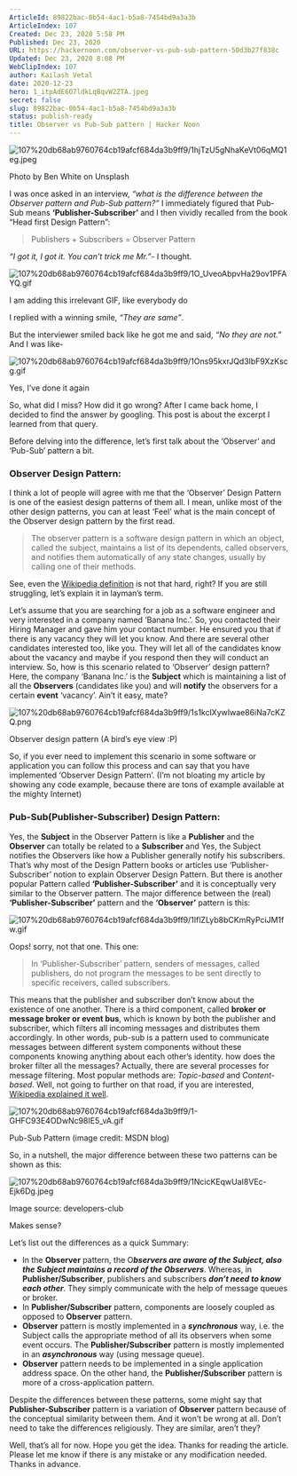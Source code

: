 ```yaml
---
ArticleId: 89822bac-0b54-4ac1-b5a8-7454bd9a3a3b
ArticleIndex: 107
Created: Dec 23, 2020 5:58 PM
Published: Dec 23, 2020
URL: https://hackernoon.com/observer-vs-pub-sub-pattern-50d3b27f838c
Updated: Dec 23, 2020 8:08 PM
WebClipIndex: 107
author: Kailash Vetal
date: 2020-12-23
hero: 1_itpAdE6O7ldkLqBqvW2ZTA.jpeg
secret: false
slug: 89822bac-0b54-4ac1-b5a8-7454bd9a3a3b
status: publish-ready
title: Observer vs Pub-Sub pattern | Hacker Noon
---
```

![107%20db68ab9760764cb19afcf684da3b9ff9/1hjTzU5gNhaKeVt06qMQ1eg.jpeg](107%20db68ab9760764cb19afcf684da3b9ff9/1hjTzU5gNhaKeVt06qMQ1eg.jpeg)

Photo by Ben White on Unsplash

I was once asked in an interview, *“what is the difference between the Observer pattern and Pub-Sub pattern?”* I immediately figured that Pub-Sub means **‘Publisher-Subscriber’** and I then vividly recalled from the book “Head first Design Pattern”:

> Publishers + Subscribers = Observer Pattern

*“I got it, I got it. You can’t trick me Mr.”*- I thought.

![107%20db68ab9760764cb19afcf684da3b9ff9/1O_UveoAbpvHa29ov1PFAYQ.gif](107%20db68ab9760764cb19afcf684da3b9ff9/1O_UveoAbpvHa29ov1PFAYQ.gif)

I am adding this irrelevant GIF, like everybody do

I replied with a winning smile, *“They are same”*.

But the interviewer smiled back like he got me and said, *“No they are not.”* And I was like-

![107%20db68ab9760764cb19afcf684da3b9ff9/1Ons95kxrJQd3lbF9XzKscg.gif](107%20db68ab9760764cb19afcf684da3b9ff9/1Ons95kxrJQd3lbF9XzKscg.gif)

Yes, I’ve done it again

So, what did I miss? How did it go wrong? 
After I came back home, I decided to find the answer by googling. This post is about the excerpt I learned from that query.

Before delving into the difference, let’s first talk about the ‘Observer’ and ‘Pub-Sub’ pattern a bit.

### Observer Design Pattern:

I think a lot of people will agree with me that the ‘Observer’ Design Pattern is one of the easiest design patterns of them all. I mean, unlike most of the other design patterns, you can at least ‘Feel’ what is the main concept of the Observer design pattern by the first read.

> The observer pattern is a software design pattern in which an object, called the subject, maintains a list of its dependents, called observers, and notifies them automatically of any state changes, usually by calling one of their methods.

See, even the [Wikipedia definition](https://en.wikipedia.org/wiki/Observer_pattern) is not that hard, right? If you are still struggling, let’s explain it in layman’s term.

Let’s assume that you are searching for a job as a software engineer and very interested in a company named ‘Banana Inc.’. So, you contacted their Hiring Manager and gave him your contact number. He ensured you that if there is any vacancy they will let you know. And there are several other candidates interested too, like you. They will let all of the candidates know about the vacancy and maybe if you respond then they will conduct an interview. So, how is this scenario related to ‘Observer’ design pattern? Here, the company ‘Banana Inc.’ is the **Subject** which is maintaining a list of all the **Observers** (candidates like you) and will **notify** the observers for a certain **event** ‘vacancy’. Ain’t it easy, mate?

![107%20db68ab9760764cb19afcf684da3b9ff9/1s1kclXywIwae86iNa7cKZQ.png](107%20db68ab9760764cb19afcf684da3b9ff9/1s1kclXywIwae86iNa7cKZQ.png)

Observer design pattern (A bird’s eye view :P)

So, if you ever need to implement this scenario in some software or application you can follow this process and can say that you have implemented ‘Observer Design Pattern’. (I’m not bloating my article by showing any code example, because there are tons of example available at the mighty Internet)

### Pub-Sub(Publisher-Subscriber) Design Pattern:

Yes, the **Subject** in the Observer Pattern is like a **Publisher** and the **Observer** can totally be related to a **Subscriber** and Yes, the Subject notifies the Observers like how a Publisher generally notify his subscribers. That’s why most of the Design Pattern books or articles use ‘Publisher-Subscriber’ notion to explain Observer Design Pattern. But there is another popular Pattern called **‘Publisher-Subscriber’** and it is conceptually very similar to the Observer pattern. The major difference between the (real) **‘Publisher-Subscriber’** pattern and the **‘Observer’** pattern is this:

![107%20db68ab9760764cb19afcf684da3b9ff9/1IflZLyb8bCKmRyPciJM1fw.gif](107%20db68ab9760764cb19afcf684da3b9ff9/1IflZLyb8bCKmRyPciJM1fw.gif)

Oops! sorry, not that one. This one:

> In ‘Publisher-Subscriber’ pattern, senders of messages, called publishers, do not program the messages to be sent directly to specific receivers, called subscribers.

This means that the publisher and subscriber don’t know about the existence of one another. There is a third component, called **broker or message broker or event bus**, which is known by both the publisher and subscriber, which filters all incoming messages and distributes them accordingly. In other words, pub-sub is a pattern used to communicate messages between different system components without these components knowing anything about each other’s identity. how does the broker filter all the messages? Actually, there are several processes for message filtering. Most popular methods are: *Topic-based* and *Content-based*. Well, not going to further on that road, if you are interested, [Wikipedia explained it well](https://en.wikipedia.org/wiki/Publish%E2%80%93subscribe_pattern#Message_filtering).

![107%20db68ab9760764cb19afcf684da3b9ff9/1-GHFC93E4ODwNc98IE5_vA.gif](107%20db68ab9760764cb19afcf684da3b9ff9/1-GHFC93E4ODwNc98IE5_vA.gif)

Pub-Sub Pattern (image credit: MSDN blog)

So, in a nutshell, the major difference between these two patterns can be shown as this:

![107%20db68ab9760764cb19afcf684da3b9ff9/1NcicKEqwUaI8VEc-Ejk6Dg.jpeg](107%20db68ab9760764cb19afcf684da3b9ff9/1NcicKEqwUaI8VEc-Ejk6Dg.jpeg)

Image source: developers-club

Makes sense?

Let’s list out the differences as a quick Summary:

- In the **Observer** pattern, the O***bservers are aware of the Subject, also the Subject maintains a record of the Observers***. Whereas, in **Publisher/Subscriber**, publishers and subscribers ***don’t need to know each other***. They simply communicate with the help of message queues or broker.
- In **Publisher/Subscriber** pattern, components are loosely coupled as opposed to **Observer** pattern.
- **Observer** pattern is mostly implemented in a ***synchronous*** way, i.e. the Subject calls the appropriate method of all its observers when some event occurs. The **Publisher/Subscriber** pattern is mostly implemented in an ***asynchronous*** way (using message queue).
- **Observer** pattern needs to be implemented in a single application address space. On the other hand, the **Publisher/Subscriber** pattern is more of a cross-application pattern.

Despite the differences between these patterns, some might say that **Publisher-Subscriber** pattern is a variation of **Observer** pattern because of the conceptual similarity between them. And it won’t be wrong at all. Don’t need to take the differences religiously. They are similar, aren’t they?

Well, that’s all for now. Hope you get the idea. Thanks for reading the article. Please let me know if there is any mistake or any modification needed. Thanks in advance.

